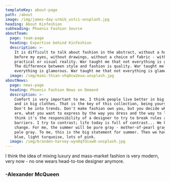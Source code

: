 ```yaml
---
templateKey: about-page
path: /about
image: /img/james-day-urmik_ustci-unsplash.jpg
heading: About Kinfeshion
subheading: Phoenix Fashion Source
aboutTeam:
  page: team-page
  heading: Expertise behind Kinfeshion
  description: >-
    It is difficult to talk about fashion in the abstract, without a human body
    before my eyes, without drawings, without a choice of fabric - without a
    practical or visual reality. War taught me that not everything is glamorous.
    The difference between style and fashion is quality. War taught me that not
    everything is glamorous. War taught me that not everything is glamorous.
  image: /img/mimi-thian-vhq0cw2eua-unsplash.jpg
aboutNews:
  page: news-page
  heading: Phoenix Fashion News on Demand
  description: >-
    Comfort is very important to me. I think people live better in big houses
    and in big clothes. That is the key of this collection, being yourself.
    Don't be into trends. Don't make fashion own you, but you decide what you
    are, what you want to express by the way you dress and the way to live. I
    think it's the responsibility of a designer to try to break rules and
    barriers. I try to contrast; life today is full of contrast... We have to
    change. For me, the summer will be pure gray - mother-of-pearl gray, very
    pale gray. To me, this is the big statement for summer. Then we have light
    blue, light turquoise, lots of pink.
  image: /img/branden-harvey-wyn0qfdixw0-unsplash.jpg
---
```

I think the idea of mixing luxury and mass-market fashion is very modern, very now - no one wears head-to-toe designer anymore.

### \-Alexander McQueen
